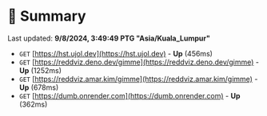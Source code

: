 # 📖 Summary
Last updated: **9/8/2024, 3:49:49 PTG "Asia/Kuala_Lumpur"**

- `GET` [https://hst.ujol.dev](https://hst.ujol.dev) - **Up** (456ms)
- `GET` [https://reddviz.deno.dev/gimme](https://reddviz.deno.dev/gimme) - **Up** (1252ms)
- `GET` [https://reddviz.amar.kim/gimme](https://reddviz.amar.kim/gimme) - **Up** (678ms)
- `GET` [https://dumb.onrender.com](https://dumb.onrender.com) - **Up** (362ms)
